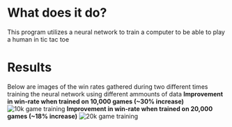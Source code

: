 # What does it do?
This program utilizes a neural network to train a computer to be able to play a human in tic tac toe

# Results
Below are images of the win rates gathered during two different times training the neural network using different ammounts of data
**Improvement in win-rate when trained on 10,000 games (~30% increase)**
![10k game training](https://i.gyazo.com/119678b3fdfa606144988e8cc6bee205.png)
**Improvement in win-rate when trained on 20,000 games (~18% increase)**
![20k game training](https://i.gyazo.com/69e716c22038b7b32929072da2ccec98.jpg)
